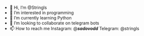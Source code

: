 - 👋 Hi, I’m @Stringls
- 👀 I’m interested in programming
- 🌱 I’m currently learning Python
- 💞️ I’m looking to collaborate on telegram bots
- 📫 How to reach me Instagram: @___sadovodd___
                     Telegram:  @stringls

<!---
Stringls/Stringls is a ✨ special ✨ repository because its `README.md` (this file) appears on your GitHub profile.
You can click the Preview link to take a look at your changes.
--->
